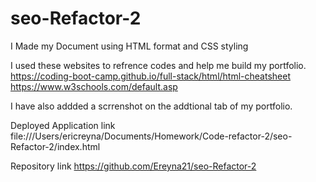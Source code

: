 # seo-Refactor-2
I Made my Document using HTML format and CSS styling

I used these websites to refrence codes and help me build my portfolio.
https://coding-boot-camp.github.io/full-stack/html/html-cheatsheet
https://www.w3schools.com/default.asp


I have also addded a scrrenshot on the addtional tab of my portfolio. 

Deployed Application link
file:///Users/ericreyna/Documents/Homework/Code-refactor-2/seo-Refactor-2/index.html

Repository link
https://github.com/Ereyna21/seo-Refactor-2
